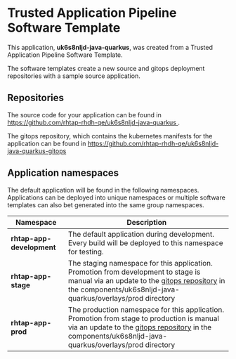 # Trusted Application Pipeline Software Template

This application, **uk6s8nljd-java-quarkus**, was created from a Trusted Application Pipeline Software Template.

The software templates create a new source and gitops deployment repositories with a sample source application. 

## Repositories

The source code for your application can be found in [https://github.com/rhtap-rhdh-qe/uk6s8nljd-java-quarkus ](https://github.com/rhtap-rhdh-qe/uk6s8nljd-java-quarkus ).
 
The gitops repository, which contains the kubernetes manifests for the application can be found in 
[https://github.com/rhtap-rhdh-qe/uk6s8nljd-java-quarkus-gitops ](https://github.com/rhtap-rhdh-qe/uk6s8nljd-java-quarkus-gitops ) 

## Application namespaces 

The default application will be found in the following namespaces. Applications can be deployed into unique namespaces or multiple software templates can also bet generated into the same group namespaces.  

|  Namespace   |  Description   |  
| -------- | -------- |   
| **rhtap-app-development** | The default application during development. Every build will be deployed to this namespace for testing. | 
| **rhtap-app-stage** | The staging namespace for this application. Promotion from development to stage is manual via an update to the [gitops repository](https://github.com/rhtap-rhdh-qe/uk6s8nljd-java-quarkus-gitops ) in the components/uk6s8nljd-java-quarkus/overlays/prod directory |  
| **rhtap-app-prod** | The production namespace for this application. Promotion from stage to production is manual via an update to the [gitops repository](https://github.com/rhtap-rhdh-qe/uk6s8nljd-java-quarkus-gitops ) in the components/uk6s8nljd-java-quarkus/overlays/prod directory | 